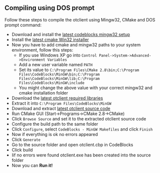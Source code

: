 ## Compiling using DOS prompt
Follow these steps to compile the otclient using Mingw32, CMake and DOS prompt command:

* Download and install the [latest codeblocks mingw32 setup](http://sourceforge.net/projects/codeblocks/files/Binaries/10.05/Windows/codeblocks-10.05mingw-setup.exe)
* Install the [latest cmake Win32 installer](http://www.cmake.org/cmake/resources/software.html)
* Now you have to add cmake and mingw32 paths to your system environment, follow this steps:
   * If you use Windows XP go into `Control Panel->System->Advanced->Environment Variables`
   * Add a new user variable named `PATH`
   * Set its value to `C:\Program Files\CMake 2.8\bin;C:\Program Files\CodeBlocks\MinGW\bin;C:\Program Files\CodeBlocks\MinGW\lib;C:\Program Files\CodeBlocks\MinGW\include`
   * You might change the above value with your correct mingw32 and cmake installation folder
* Download the [latest otclient required libraries](http://cloud.github.com/downloads/edubart/otclient/otclient-libs_mingw32-sjlj.zip)
* Extract it into `C:\Program Files\CodeBlocks\MinGW`
* Download and extract [latest otclient source code](https://github.com/edubart/otclient/zipball/master)
* Run CMake GUI (Start->Programs->CMake 2.8->CMake)
* Click `Browse Source` and set it to the extracted otclient source code
* Configure the build path to the same folder
* Click `Configure`, select `CodeBlocks - MinGW Makefiles` and click `Finish`
* Now if everything is ok no errors appeared
* Click `Generate`
* Go to the source folder and open otclient.cbp in CodeBlocks
* Click build
* Iif no errors were found otclient.exe has been created into the source folder
* Now you can **Run it!**
